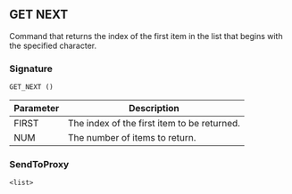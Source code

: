 ## GET NEXT

Command that returns the index of the first item in the list that begins with the specified character.


### Signature

`GET_NEXT ()`


| Parameter | Description |
| --- | --- |
| FIRST | The index of the first item to be returned. |
| NUM |  The number of items to return. |


### SendToProxy

`<list>`


